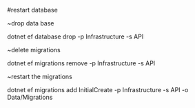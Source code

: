 #restart database

~drop data base

dotnet ef database drop -p Infrastructure -s API

~delete migrations

dotnet ef migrations remove -p Infrastructure -s API

~restart the migrations

dotnet ef migrations add InitialCreate -p Infrastructure -s API -o Data/Migrations